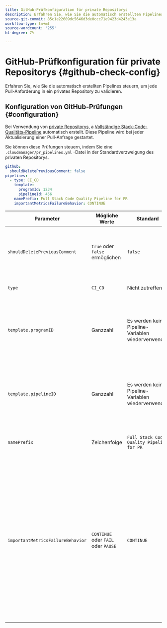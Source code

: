 ```yaml
---
title: GitHub-Prüfkonfiguration für private Repositorys
description: Erfahren Sie, wie Sie die automatisch erstellten Pipelines steuern, um jede Pull-Anforderung in ein privates Repository zu validieren.
source-git-commit: 85c1e22609dc5646d3de0ccc71e9423d4243e13a
workflow-type: tm+mt
source-wordcount: '255'
ht-degree: 7%

---
```



# GitHub-Prüfkonfiguration für private Repositorys {#github-check-config}

Erfahren Sie, wie Sie die automatisch erstellten Pipelines steuern, um jede Pull-Anforderung in ein privates Repository zu validieren.

## Konfiguration von GitHub-Prüfungen {#configuration}

Bei Verwendung von [private Repositorys,](private-repositories.md#using) a [Vollständige Stack-Code-Qualitäts-Pipeline](/help/overview/ci-cd-pipelines.md) automatisch erstellt. Diese Pipeline wird bei jeder Aktualisierung einer Pull-Anfrage gestartet.

Sie können diese Prüfungen steuern, indem Sie eine `.cloudmanager/pr_pipelines.yml` -Datei in der Standardverzweigung des privaten Repositorys.

```yaml
github:
  shouldDeletePreviousComment: false
pipelines:
  - type: CI_CD
    template:
      programId: 1234
      pipelineId: 456
    namePrefix: Full Stack Code Quality Pipeline for PR 
    importantMetricsFailureBehavior: CONTINUE
```

| Parameter | Mögliche Werte | Standard | Beschreibung |
|---|---|---|---|
| `shouldDeletePreviousComment` | `true` oder `false` ermöglichen | `false` | Ob nur der letzte Kommentar mit den Codescans bei dieser GitHub-Pull-Anforderung beibehalten werden soll oder ob alle |
| `type` | `CI_CD` | Nicht zutreffend | Definiert das Verhalten einer CI/CD-Pipeline |
| `template.programID` | Ganzzahl | Es werden keine Pipeline-Variablen wiederverwendet | Kann verwendet werden, um die [Pipeline-Variablen](/help/getting-started/build-environment.md#pipeline-variables) die auf einer der vorhandenen Pipelines festgelegt sind, die automatisch von jeder PA erstellt werden. |
| `template.pipelineID` | Ganzzahl | Es werden keine Pipeline-Variablen wiederverwendet | Kann verwendet werden, um die [Pipeline-Variablen](/help/getting-started/build-environment.md#pipeline-variables) die auf einer der vorhandenen Pipelines festgelegt sind, die automatisch von jeder PA erstellt werden. |
| `namePrefix` | Zeichenfolge | `Full Stack Code Quality Pipeline for PR` | Wird verwendet, um den Namen der automatisch erstellten Pipeline festzulegen |
| `importantMetricsFailureBehavior` | `CONTINUE` oder `FAIL` oder `PAUSE` | `CONTINUE` | Legt das wichtige Metrikverhalten der Pipeline fest<br>`CONTINUE` = Wenn eine wichtige Metrik fehlschlägt, wird die Pipeline automatisch weitergeleitet<br>`FAIL` = Die Pipeline endet mit dem Status FEHLGESCHLAGEN , wenn eine wichtige Metrik fehlschlägt<br>`PAUSE` = Der Codescans-Schritt erhält einen WARING-Status, wenn eine wichtige Metrik fehlschlägt, und muss manuell wieder aufgenommen werden |
